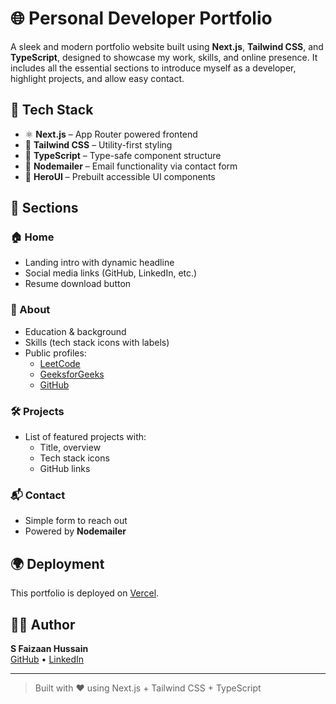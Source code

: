 # 🌐 Personal Developer Portfolio

A sleek and modern portfolio website built using **Next.js**, **Tailwind CSS**, and **TypeScript**, designed to showcase my work, skills, and online presence. It includes all the essential sections to introduce myself as a developer, highlight projects, and allow easy contact.

## 🚀 Tech Stack

- ⚛️ **Next.js** – App Router powered frontend
- 🎨 **Tailwind CSS** – Utility-first styling
- 🧠 **TypeScript** – Type-safe component structure
- 💌 **Nodemailer** – Email functionality via contact form
- 🧱 **HeroUI** – Prebuilt accessible UI components

## 📁 Sections

### 🏠 Home
- Landing intro with dynamic headline
- Social media links (GitHub, LinkedIn, etc.)
- Resume download button

### 👤 About
- Education & background
- Skills (tech stack icons with labels)
- Public profiles:
  - [LeetCode](https://leetcode.com/)
  - [GeeksforGeeks](https://www.geeksforgeeks.org/)
  - [GitHub](https://github.com/)

### 🛠️ Projects
- List of featured projects with:
  - Title, overview
  - Tech stack icons
  - GitHub links

### 📬 Contact
- Simple form to reach out
- Powered by **Nodemailer**

## 🌍 Deployment

This portfolio is deployed on [Vercel](https://www.shahfaiz.in/).

## 🧑‍💻 Author

**S Faizaan Hussain**  
[GitHub](https://github.com/shahfaiz-07) • [LinkedIn](https://www.linkedin.com/in/s-faizaan-hussain-70b840248)

---

> Built with ❤️ using Next.js + Tailwind CSS + TypeScript
